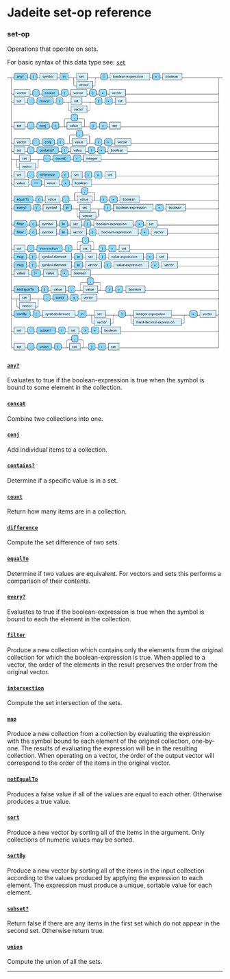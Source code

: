 <!---
  This markdown file was generated. Do not edit.
  -->

# Jadeite set-op reference

### <a name="set-op"></a>set-op

Operations that operate on sets.

For basic syntax of this data type see: [`set`](jadeite-basic-syntax-reference.md#set)

!["set-op"](./halite-bnf-diagrams/set-op-j.svg)

#### [`any?`](jadeite-full-reference.md#any_Q)

Evaluates to true if the boolean-expression is true when the symbol is bound to some element in the collection.

#### [`concat`](jadeite-full-reference.md#concat)

Combine two collections into one.

#### [`conj`](jadeite-full-reference.md#conj)

Add individual items to a collection.

#### [`contains?`](jadeite-full-reference.md#contains_Q)

Determine if a specific value is in a set.

#### [`count`](jadeite-full-reference.md#count)

Return how many items are in a collection.

#### [`difference`](jadeite-full-reference.md#difference)

Compute the set difference of two sets.

#### [`equalTo`](jadeite-full-reference.md#equalTo)

Determine if two values are equivalent. For vectors and sets this performs a comparison of their contents.

#### [`every?`](jadeite-full-reference.md#every_Q)

Evaluates to true if the boolean-expression is true when the symbol is bound to each the element in the collection.

#### [`filter`](jadeite-full-reference.md#filter)

Produce a new collection which contains only the elements from the original collection for which the boolean-expression is true. When applied to a vector, the order of the elements in the result preserves the order from the original vector.

#### [`intersection`](jadeite-full-reference.md#intersection)

Compute the set intersection of the sets.

#### [`map`](jadeite-full-reference.md#map)

Produce a new collection from a collection by evaluating the expression with the symbol bound to each element of the original collection, one-by-one. The results of evaluating the expression will be in the resulting collection. When operating on a vector, the order of the output vector will correspond to the order of the items in the original vector.

#### [`notEqualTo`](jadeite-full-reference.md#notEqualTo)

Produces a false value if all of the values are equal to each other. Otherwise produces a true value.

#### [`sort`](jadeite-full-reference.md#sort)

Produce a new vector by sorting all of the items in the argument. Only collections of numeric values may be sorted.

#### [`sortBy`](jadeite-full-reference.md#sortBy)

Produce a new vector by sorting all of the items in the input collection according to the values produced by applying the expression to each element. The expression must produce a unique, sortable value for each element.

#### [`subset?`](jadeite-full-reference.md#subset_Q)

Return false if there are any items in the first set which do not appear in the second set. Otherwise return true.

#### [`union`](jadeite-full-reference.md#union)

Compute the union of all the sets.

---
